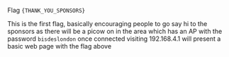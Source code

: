 Flag `{THANK_YOU_SPONSORS}`

This is the first flag, basically encouraging people to go say hi to the sponsors as there will be a picow on in the area which has an AP with the password `bisdeslondon` once connected visiting 192.168.4.1 will present a basic web page with the flag above 